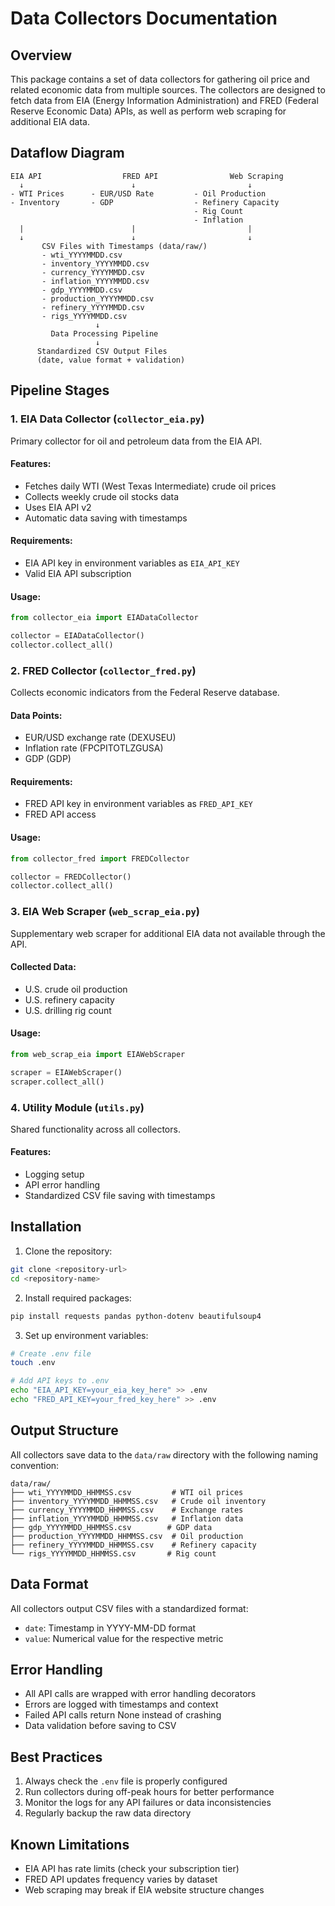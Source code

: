 # Data Collectors Documentation

## Overview
This package contains a set of data collectors for gathering oil price and related economic data from multiple sources. The collectors are designed to fetch data from EIA (Energy Information Administration) and FRED (Federal Reserve Economic Data) APIs, as well as perform web scraping for additional EIA data.

## Dataflow Diagram
```
EIA API                  FRED API                Web Scraping
  ↓                        ↓                         ↓
- WTI Prices      - EUR/USD Rate         - Oil Production
- Inventory       - GDP                  - Refinery Capacity
                                         - Rig Count 
                                         - Inflation   
  |                        |                         |
  ↓                        ↓                         ↓
       CSV Files with Timestamps (data/raw/)
       - wti_YYYYMMDD.csv 
       - inventory_YYYYMMDD.csv
       - currency_YYYYMMDD.csv
       - inflation_YYYYMMDD.csv
       - gdp_YYYYMMDD.csv
       - production_YYYYMMDD.csv
       - refinery_YYYYMMDD.csv
       - rigs_YYYYMMDD.csv
                   ↓
         Data Processing Pipeline
                   ↓ 
      Standardized CSV Output Files
      (date, value format + validation)
```

## Pipeline Stages

### 1. EIA Data Collector (`collector_eia.py`)
Primary collector for oil and petroleum data from the EIA API.

#### Features:
- Fetches daily WTI (West Texas Intermediate) crude oil prices
- Collects weekly crude oil stocks data
- Uses EIA API v2
- Automatic data saving with timestamps

#### Requirements:
- EIA API key in environment variables as `EIA_API_KEY`
- Valid EIA API subscription

#### Usage:
```python
from collector_eia import EIADataCollector

collector = EIADataCollector()
collector.collect_all()
```

### 2. FRED Collector (`collector_fred.py`)
Collects economic indicators from the Federal Reserve database.

#### Data Points:
- EUR/USD exchange rate (DEXUSEU)
- Inflation rate (FPCPITOTLZGUSA)
- GDP (GDP)

#### Requirements:
- FRED API key in environment variables as `FRED_API_KEY`
- FRED API access

#### Usage:
```python
from collector_fred import FREDCollector

collector = FREDCollector()
collector.collect_all()
```

### 3. EIA Web Scraper (`web_scrap_eia.py`)
Supplementary web scraper for additional EIA data not available through the API.

#### Collected Data:
- U.S. crude oil production
- U.S. refinery capacity
- U.S. drilling rig count

#### Usage:
```python
from web_scrap_eia import EIAWebScraper

scraper = EIAWebScraper()
scraper.collect_all()
```

### 4. Utility Module (`utils.py`)
Shared functionality across all collectors.

#### Features:
- Logging setup
- API error handling
- Standardized CSV file saving with timestamps

## Installation

1. Clone the repository:
```bash
git clone <repository-url>
cd <repository-name>
```

2. Install required packages:
```bash
pip install requests pandas python-dotenv beautifulsoup4
```

3. Set up environment variables:
```bash
# Create .env file
touch .env

# Add API keys to .env
echo "EIA_API_KEY=your_eia_key_here" >> .env
echo "FRED_API_KEY=your_fred_key_here" >> .env
```

## Output Structure
All collectors save data to the `data/raw` directory with the following naming convention:
```
data/raw/
├── wti_YYYYMMDD_HHMMSS.csv         # WTI oil prices
├── inventory_YYYYMMDD_HHMMSS.csv   # Crude oil inventory
├── currency_YYYYMMDD_HHMMSS.csv    # Exchange rates
├── inflation_YYYYMMDD_HHMMSS.csv   # Inflation data
├── gdp_YYYYMMDD_HHMMSS.csv        # GDP data
├── production_YYYYMMDD_HHMMSS.csv  # Oil production
├── refinery_YYYYMMDD_HHMMSS.csv    # Refinery capacity
└── rigs_YYYYMMDD_HHMMSS.csv       # Rig count
```

## Data Format
All collectors output CSV files with a standardized format:
- `date`: Timestamp in YYYY-MM-DD format
- `value`: Numerical value for the respective metric

## Error Handling
- All API calls are wrapped with error handling decorators
- Errors are logged with timestamps and context
- Failed API calls return None instead of crashing
- Data validation before saving to CSV

## Best Practices
1. Always check the `.env` file is properly configured
2. Run collectors during off-peak hours for better performance
3. Monitor the logs for any API failures or data inconsistencies
4. Regularly backup the raw data directory

## Known Limitations
- EIA API has rate limits (check your subscription tier)
- FRED API updates frequency varies by dataset
- Web scraping may break if EIA website structure changes



